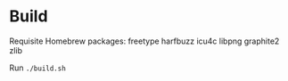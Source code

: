 # Build

Requisite Homebrew packages: freetype harfbuzz icu4c libpng graphite2 zlib

Run `./build.sh`
